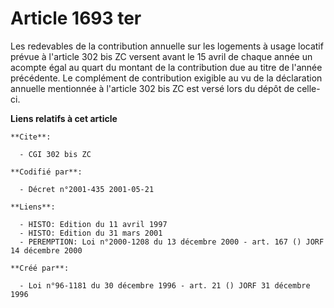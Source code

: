 # Article 1693 ter

Les redevables de la contribution annuelle sur les logements à usage locatif prévue à l'article 302 bis ZC versent avant le
15 avril de chaque année un acompte égal au quart du montant de la contribution due au titre de l'année précédente. Le
complément de contribution exigible au vu de la déclaration annuelle mentionnée à l'article 302 bis ZC est versé lors du
dépôt de celle-ci.

**Liens relatifs à cet article**

	**Cite**:

	  - CGI 302 bis ZC

	**Codifié par**:

	  - Décret n°2001-435 2001-05-21

	**Liens**:

	  - HISTO: Edition du 11 avril 1997
	  - HISTO: Edition du 31 mars 2001
	  - PEREMPTION: Loi n°2000-1208 du 13 décembre 2000 - art. 167 () JORF 14 décembre 2000

	**Créé par**:

	  - Loi n°96-1181 du 30 décembre 1996 - art. 21 () JORF 31 décembre 1996
